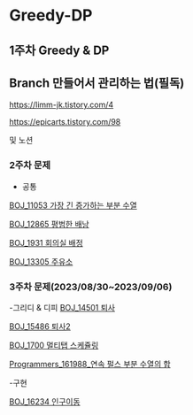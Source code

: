# Greedy-DP
1주차 Greedy &amp; DP
---
## Branch 만들어서 관리하는 법(필독)

https://limm-jk.tistory.com/4

https://epicarts.tistory.com/98

및 노션

### 2주차 문제

- 공통

[BOJ_11053 가장 긴 증가하는 부분 수열](https://www.acmicpc.net/problem/11053)

[BOJ_12865 평범한 배낭](https://www.acmicpc.net/problem/12865)

[BOJ_1931 회의실 배정](https://www.acmicpc.net/problem/1931)

[BOJ_13305 주유소](https://www.acmicpc.net/problem/13305)

### 3주차 문제(2023/08/30~2023/09/06)

-그리디 & 디피
[BOJ_14501 퇴사](https://www.acmicpc.net/problem/14501)


[BOJ_15486 퇴사2](https://www.acmicpc.net/problem/15486)


[BOJ_1700 멀티탭 스케쥴링](https://www.acmicpc.net/problem/1700)


[Programmers_161988_연속 펄스 부분 수열의 합](https://school.programmers.co.kr/learn/courses/30/lessons/161988)


-구현

[BOJ_16234 인구이동](https://www.acmicpc.net/problem/16234)


